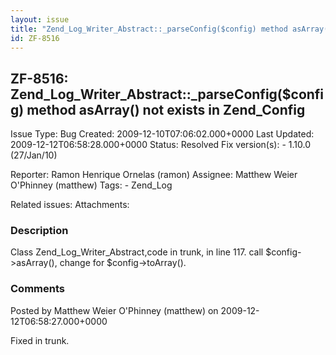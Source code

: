 ```yaml
---
layout: issue
title: "Zend_Log_Writer_Abstract::_parseConfig($config) method asArray() not exists in Zend_Config"
id: ZF-8516
---
```


ZF-8516: Zend\_Log\_Writer\_Abstract::\_parseConfig($config) method asArray() not exists in Zend\_Config
--------------------------------------------------------------------------------------------------------

 Issue Type: Bug Created: 2009-12-10T07:06:02.000+0000 Last Updated: 2009-12-12T06:58:28.000+0000 Status: Resolved Fix version(s): - 1.10.0 (27/Jan/10)
 
 Reporter:  Ramon Henrique Ornelas (ramon)  Assignee:  Matthew Weier O'Phinney (matthew)  Tags: - Zend\_Log
 
 Related issues: 
 Attachments: 
### Description

Class Zend\_Log\_Writer\_Abstract,code in trunk, in line 117. call $config->asArray(), change for $config->toArray().

 

 

### Comments

Posted by Matthew Weier O'Phinney (matthew) on 2009-12-12T06:58:27.000+0000

Fixed in trunk.

 

 